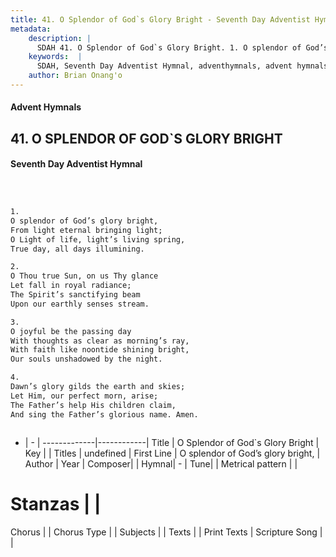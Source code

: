 ```yaml
---
title: 41. O Splendor of God`s Glory Bright - Seventh Day Adventist Hymnal
metadata:
    description: |
      SDAH 41. O Splendor of God`s Glory Bright. 1. O splendor of God’s glory bright, From light eternal bringing light; O Light of life, light’s living spring, True day, all days illumining.
    keywords:  |
      SDAH, Seventh Day Adventist Hymnal, adventhymnals, advent hymnals, O Splendor of God`s Glory Bright, O splendor of God’s glory bright, 
    author: Brian Onang'o
---
```


#### Advent Hymnals
## 41. O SPLENDOR OF GOD`S GLORY BRIGHT
#### Seventh Day Adventist Hymnal

```txt



1.
O splendor of God’s glory bright,
From light eternal bringing light;
O Light of life, light’s living spring,
True day, all days illumining.

2.
O Thou true Sun, on us Thy glance
Let fall in royal radiance;
The Spirit’s sanctifying beam
Upon our earthly senses stream.

3.
O joyful be the passing day
With thoughts as clear as morning’s ray,
With faith like noontide shining bright,
Our souls unshadowed by the night.

4.
Dawn’s glory gilds the earth and skies;
Let Him, our perfect morn, arise;
The Father’s help His children claim,
And sing the Father’s glorious name. Amen.



```

- |   -  |
-------------|------------|
Title | O Splendor of God`s Glory Bright |
Key |  |
Titles | undefined |
First Line | O splendor of God’s glory bright, |
Author | 
Year | 
Composer|  |
Hymnal|  - |
Tune|  |
Metrical pattern | |
# Stanzas |  |
Chorus |  |
Chorus Type |  |
Subjects |  |
Texts |  |
Print Texts | 
Scripture Song |  |
  
